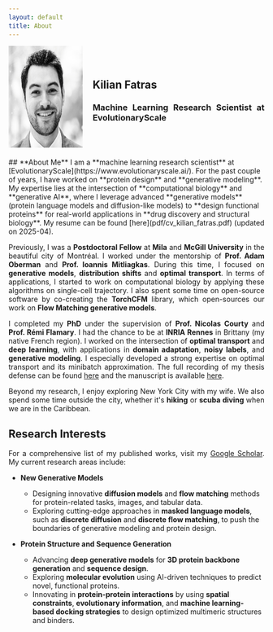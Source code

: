 ```yaml
---
layout: default
title: About
---
```


<style>
.profile-container {
    display: flex;
    align-items: center;
    gap: 20px;
}

.profile-image {
    width: 200px; /* Adjust size */
    height: 200px;
    border-radius: 0%;
    transition: opacity 0.3s ease; /* Smooth transition */
}

.profile-image-hover {
    width: 200px; /* Adjust size */
    height: 200px;
    border-radius: 0%;
    opacity: 0; /* Hide the second image by default */
    transition: opacity 0.3s ease; /* Smooth transition */
    position: absolute; /* Position it on top of the first image */
}

.profile-container:hover .profile-image {
    opacity: 0; /* Hide the original image on hover */
}

.profile-container:hover .profile-image-hover {
    opacity: 1; /* Show the second image on hover */
}

.bio-text {
    max-width: 600px;
    text-align: justify; /* Justification du texte */
}

p {
    text-align: justify; /* Justification des paragraphes */
}
</style>

<div class="profile-container">
    <div style="position: relative;">
        <!-- Hover Image (another picture shown on hover) -->
        <img src="images/kilian_over.png" alt="Profile Picture Hover" class="profile-image-hover">
        <!-- Original Profile Picture -->
        <img src="images/kilian_new.jpg" alt="Profile Picture" class="profile-image">
    </div>
    <div class="bio-text">
        <h2><b>Kilian Fatras</b></h2>
        <h3><b>Machine Learning Research Scientist at EvolutionaryScale</b></h3>
    </div>
</div>
<br>
## **About Me**
I am a **machine learning research scientist** at [EvolutionaryScale](https://www.evolutionaryscale.ai/). For the past couple of years, I have worked on **protein design** and **generative modeling**. My expertise lies at the intersection of **computational biology** and **generative AI**, where I leverage advanced **generative models** (protein language models and diffusion-like models) to **design functional proteins** for real-world applications in **drug discovery and structural biology**. My resume can be found [here](pdf/cv_kilian_fatras.pdf) (updated on 2025-04).

Previously, I was a **Postdoctoral Fellow** at **Mila** and **McGill University** in the beautiful city of Montréal. I worked under the mentorship of **Prof. Adam Oberman** and **Prof. Ioannis Mitliagkas**. During this time, I focused on **generative models**, **distribution shifts** and **optimal transport**. In terms of applications, I started to work on computational biology by applying these algorithms on single-cell trajectory. I also spent some time on open-source software by co-creating the **TorchCFM** library, which open-sources our work on **Flow Matching generative models**.

I completed my **PhD** under the supervision of **Prof. Nicolas Courty** and **Prof. Rémi Flamary**. I had the chance to be at **INRIA Rennes** in Brittany (my native French region). I worked on the intersection of **optimal transport** and **deep learning**, with applications in **domain adaptation**, **noisy labels**, and **generative modeling**. I especially developed a strong expertise on optimal transport and its minibatch approximation. The full recording of my thesis defense can be found [here](https://www.youtube.com/watch?v=paqpidEnnHw) and the manuscript is available [here](pdf/thesis_kf.pdf).

Beyond my research, I enjoy exploring New York City with my wife. We also spend some time outside the city, whether it's **hiking** or **scuba diving** when we are in the Caribbean.

## **Research Interests**
For a comprehensive list of my published works, visit my [Google Scholar](https://scholar.google.ca/citations?hl=fr&user=DHMjyDgAAAAJ&view_op=list_works). My current research areas include:

- **New Generative Models**  
   - Designing innovative **diffusion models** and **flow matching** methods for protein-related tasks, images, and tabular data.  
   - Exploring cutting-edge approaches in **masked language models**, such as **discrete diffusion** and **discrete flow matching**, to push the boundaries of generative modeling and protein design.

- **Protein Structure and Sequence Generation**  
   - Advancing **deep generative models**  for **3D protein backbone generation** and **sequence design**.  
   - Exploring **molecular evolution** using AI-driven techniques to predict novel, functional proteins.
   - Innovating in **protein-protein interactions** by using **spatial constraints**, **evolutionary information**, and **machine learning-based docking strategies** to design optimized multimeric structures and binders.
